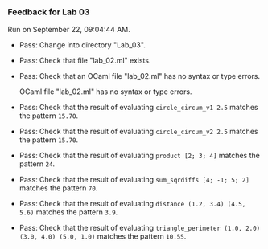 ### Feedback for Lab 03

Run on September 22, 09:04:44 AM.

+ Pass: Change into directory "Lab_03".

+ Pass: Check that file "lab_02.ml" exists.

+ Pass: Check that an OCaml file "lab_02.ml" has no syntax or type errors.

    OCaml file "lab_02.ml" has no syntax or type errors.



+ Pass: Check that the result of evaluating `circle_circum_v1 2.5` matches the pattern `15.70`.

   



+ Pass: Check that the result of evaluating `circle_circum_v2 2.5` matches the pattern `15.70`.

   



+ Pass: Check that the result of evaluating `product [2; 3; 4]` matches the pattern `24`.

   



+ Pass: Check that the result of evaluating `sum_sqrdiffs [4; -1; 5; 2]` matches the pattern `70`.

   



+ Pass: Check that the result of evaluating `distance (1.2, 3.4) (4.5, 5.6)` matches the pattern `3.9`.

   



+ Pass: Check that the result of evaluating `triangle_perimeter (1.0, 2.0) (3.0, 4.0) (5.0, 1.0)` matches the pattern `10.55`.

   



